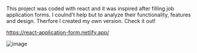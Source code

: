 This project was coded with react and it was inspired after filling job application forms. I coulnd't help but to analyze their functionality, features and design. Therfore  I created my own version. Check it out!

https://react-application-form.netlify.app/

![image](https://user-images.githubusercontent.com/53298840/180667257-5408f22a-f803-4708-8681-b3e663d4734d.png)

